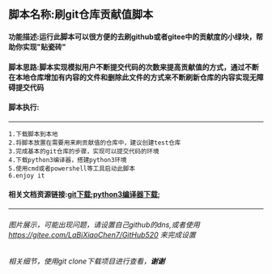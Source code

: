 <!--
 * @Date: 2021-06-16 20:19:36
 * @LastEditors: LaBiXiaoChen
 * @LastEditTime: 2021-06-16 22:08:01
 * @FilePath: \刷git仓库贡献值\README.md
-->
## 脚本名称:刷git仓库贡献值脚本
#### 功能描述:运行此脚本可以很方便的去刷github或者gitee中的贡献度的小绿块，帮助你实现"贴瓷砖"
#### 脚本思路:脚本实现模拟用户不断提交代码的次数来提高贡献值的方式，通过不断在本地仓库增加有内容的文件和删除此文件的方式来不断刷新仓库的内容实现无障碍提交代码

#### 脚本执行:

<hr>

```
1.下载脚本到本地
2.将脚本放置在需要用来刷贡献值的仓库中，建议创建test仓库
3.完成基本的git仓库的步骤，实现可以提交代码的环境
4.下载python3编译器，搭建python3环境
5.使用cmd或者powershell等工具启动此脚本
6.enjoy it
```

#### 相关文档资源链接:[git下载](https://git-scm.com/downloads);[python3编译器下载](https://www.python.org/downloads/);

<hr>

###### 图片展示，可能出现问题，请设置自己github的dns,或者使用 https://gitee.com/LaBiXiaoChen7/GitHub520 来完成设置
###### 相关细节，使用git clone下载项目进行查看，**谢谢**

